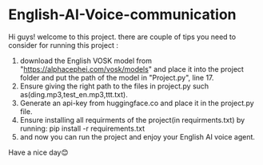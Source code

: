 # English-AI-Voice-communication
Hi guys! welcome to this project. there are couple of tips you need to consider for running this project :
1. download the English VOSK model from "https://alphacephei.com/vosk/models" and place it into the project folder and put the path of the model in "Project.py", line 17.
2. Ensure giving the right path to the files in project.py such as(ding.mp3,test_en.mp3,ttt.txt).
3. Generate an api-key from huggingface.co and place it in the project.py file.
4. Ensure installing all requirments of the project(in requirments.txt) by running: pip install -r requirements.txt
5. and now you can run the project and enjoy your English AI voice agent.

Have a nice day😊
